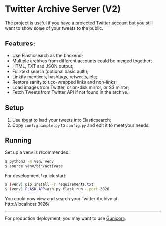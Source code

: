 # Twitter Archive Server (V2)

The project is useful if you have a protected Twitter account but you still want to show some of your tweets to the public.

## Features:

- Use Elasticsearch as the backend;
- Multiple archives from different accounts could be merged together;
- HTML, TXT and JSON output;
- Full-text search (optional basic auth);
- Linkify mentions, hashtags, retweets, etc;
- Restore sanity to t.co-wrapped links and non-links;
- Load images from Twitter, or on-disk mirror, or S3 mirror;
- Fetch Tweets from Twitter API if not found in the archive.


## Setup

1. Use [tbeat](https://github.com/wzyboy/tbeat) to load your tweets into Elasticsearch;
2. Copy `config.sample.py` to `config.py` and edit it to meet your needs.


## Running

Set up a venv is recommended:

```bash
$ python3 -m venv venv
$ source venv/bin/activate
```

For development / quick start:

```bash
$ (venv) pip install -r requirements.txt
$ (venv) FLASK_APP=ash.py flask run --port 3026
```

You could now view and search your Twitter Archive at: http://localhost:3026/

-----

For production deployment, you may want to use [Gunicorn](https://docs.gunicorn.org/en/stable/deploy.html).
